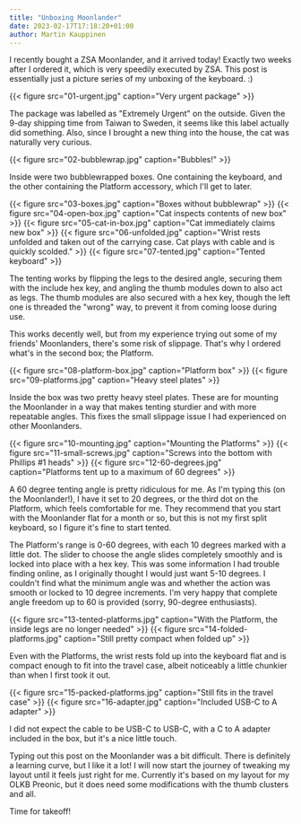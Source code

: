 ```yaml
---
title: "Unboxing Moonlander"
date: 2023-02-17T17:18:20+01:00
author: Martin Kauppinen
---
```

I recently bought a ZSA Moonlander, and it arrived today! Exactly two weeks
after I ordered it, which is very speedily executed by ZSA. This post is
essentially just a picture series of my unboxing of the keyboard. :)

{{< figure src="01-urgent.jpg" caption="Very urgent package" >}}

The package was labelled as "Extremely Urgent" on the outside. Given the 9-day
shipping time from Taiwan to Sweden, it seems like this label actually did
something. Also, since I brought a new thing into the house, the cat was
naturally very curious.

{{< figure src="02-bubblewrap.jpg" caption="Bubbles!" >}}

Inside were two bubblewrapped boxes. One containing the keyboard, and the other
containing the Platform accessory, which I'll get to later.

{{< figure src="03-boxes.jpg" caption="Boxes without bubblewrap" >}}
{{< figure src="04-open-box.jpg" caption="Cat inspects contents of new box" >}}
{{< figure src="05-cat-in-box.jpg" caption="Cat immediately claims new box" >}}
{{< figure src="06-unfolded.jpg" caption="Wrist rests unfolded and taken out of the carrying case. Cat plays with cable and is quickly scolded." >}}
{{< figure src="07-tented.jpg" caption="Tented keyboard" >}}

The tenting works by flipping the legs to the desired angle, securing them with
the include hex key, and angling the thumb modules down to also act as legs. The
thumb modules are also secured with a hex key, though the left one is threaded
the "wrong" way, to prevent it from coming loose during use.

This works decently well, but from my experience trying out some of my friends'
Moonlanders, there's some risk of slippage. That's why I ordered what's in the
second box; the Platform.

{{< figure src="08-platform-box.jpg" caption="Platform box" >}}
{{< figure src="09-platforms.jpg" caption="Heavy steel plates" >}}

Inside the box was two pretty heavy steel plates. These are for mounting the
Moonlander in a way that makes tenting sturdier and with more repeatable angles.
This fixes the small slippage issue I had experienced on other Moonlanders.

{{< figure src="10-mounting.jpg" caption="Mounting the Platforms" >}}
{{< figure src="11-small-screws.jpg" caption="Screws into the bottom with Phillips #1 heads" >}}
{{< figure src="12-60-degrees.jpg" caption="Platforms tent up to a maximum of 60 degrees" >}}

A 60 degree tenting angle is pretty ridiculous for me. As I'm typing this (on
the Moonlander!), I have it set to 20 degrees, or the third dot on  the
Platform, which feels comfortable for me. They recommend that you start with the
Moonlander flat for a month or so, but this is not my first split keyboard, so I
figure it's fine to start tented.

The Platform's range is 0-60 degrees, with each 10 degrees marked with a little
dot. The slider to choose the angle slides completely smoothly and is locked
into place with a hex key. This was some information I had trouble finding
online, as I originally thought I would just want 5-10 degrees. I couldn't find
what the minimum angle was and whether the action was smooth or locked to 10
degree increments. I'm very happy that complete angle freedom up to 60 is
provided (sorry, 90-degree enthusiasts).

{{< figure src="13-tented-platforms.jpg" caption="With the Platform, the inside legs are no longer needed" >}}
{{< figure src="14-folded-platforms.jpg" caption="Still pretty compact when folded up" >}}

Even with the Platforms, the wrist rests fold up into the keyboard flat and is
compact enough to fit into the travel case, albeit noticeably a little chunkier
than when I first took it out.

{{< figure src="15-packed-platforms.jpg" caption="Still fits in the travel case" >}}
{{< figure src="16-adapter.jpg" caption="Included USB-C to A adapter" >}}

I did not expect the cable to be USB-C to USB-C, with a C to A adapter included
in the box, but it's a nice little touch.

Typing out this post on the Moonlander was a bit difficult. There is definitely
a learning curve, but I like it a lot! I will now start the journey of tweaking
my layout until it feels just right for me. Currently it's based on my layout
for my OLKB Preonic, but it does need some modifications with the thumb clusters
and all.

Time for takeoff!
